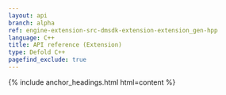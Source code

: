 ```yaml
---
layout: api
branch: alpha
ref: engine-extension-src-dmsdk-extension-extension_gen-hpp
language: C++
title: API reference (Extension)
type: Defold C++
pagefind_exclude: true
---
```

{% include anchor_headings.html html=content %}